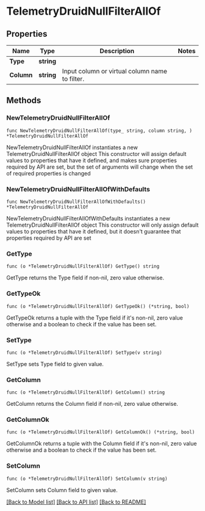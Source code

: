 # TelemetryDruidNullFilterAllOf

## Properties

Name | Type | Description | Notes
------------ | ------------- | ------------- | -------------
**Type** | **string** |  | 
**Column** | **string** | Input column or virtual column name to filter. | 

## Methods

### NewTelemetryDruidNullFilterAllOf

`func NewTelemetryDruidNullFilterAllOf(type_ string, column string, ) *TelemetryDruidNullFilterAllOf`

NewTelemetryDruidNullFilterAllOf instantiates a new TelemetryDruidNullFilterAllOf object
This constructor will assign default values to properties that have it defined,
and makes sure properties required by API are set, but the set of arguments
will change when the set of required properties is changed

### NewTelemetryDruidNullFilterAllOfWithDefaults

`func NewTelemetryDruidNullFilterAllOfWithDefaults() *TelemetryDruidNullFilterAllOf`

NewTelemetryDruidNullFilterAllOfWithDefaults instantiates a new TelemetryDruidNullFilterAllOf object
This constructor will only assign default values to properties that have it defined,
but it doesn't guarantee that properties required by API are set

### GetType

`func (o *TelemetryDruidNullFilterAllOf) GetType() string`

GetType returns the Type field if non-nil, zero value otherwise.

### GetTypeOk

`func (o *TelemetryDruidNullFilterAllOf) GetTypeOk() (*string, bool)`

GetTypeOk returns a tuple with the Type field if it's non-nil, zero value otherwise
and a boolean to check if the value has been set.

### SetType

`func (o *TelemetryDruidNullFilterAllOf) SetType(v string)`

SetType sets Type field to given value.


### GetColumn

`func (o *TelemetryDruidNullFilterAllOf) GetColumn() string`

GetColumn returns the Column field if non-nil, zero value otherwise.

### GetColumnOk

`func (o *TelemetryDruidNullFilterAllOf) GetColumnOk() (*string, bool)`

GetColumnOk returns a tuple with the Column field if it's non-nil, zero value otherwise
and a boolean to check if the value has been set.

### SetColumn

`func (o *TelemetryDruidNullFilterAllOf) SetColumn(v string)`

SetColumn sets Column field to given value.



[[Back to Model list]](../README.md#documentation-for-models) [[Back to API list]](../README.md#documentation-for-api-endpoints) [[Back to README]](../README.md)


